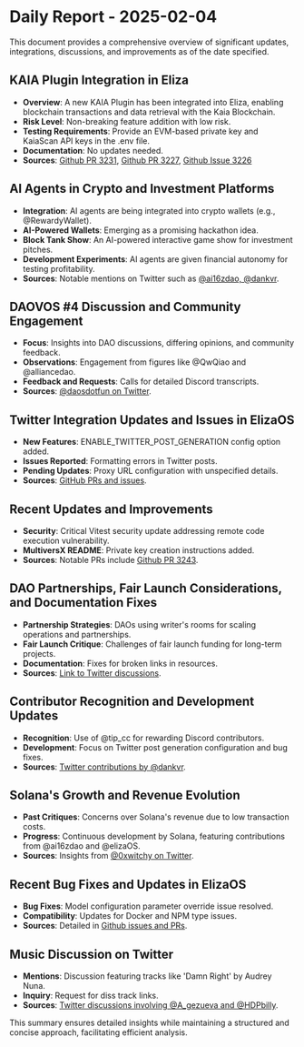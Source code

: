 # Daily Report - 2025-02-04

This document provides a comprehensive overview of significant updates, integrations, discussions, and improvements as of the date specified.

## KAIA Plugin Integration in Eliza

- **Overview**: A new KAIA Plugin has been integrated into Eliza, enabling blockchain transactions and data retrieval with the Kaia Blockchain.
- **Risk Level**: Non-breaking feature addition with low risk.
- **Testing Requirements**: Provide an EVM-based private key and KaiaScan API keys in the .env file.
- **Documentation**: No updates needed.
- **Sources**: [Github PR 3231](https://github.com/elizaOS/eliza/pull/3231), [Github PR 3227](https://github.com/elizaOS/eliza/pull/3227), [Github Issue 3226](https://github.com/elizaOS/eliza/issues/3226)

## AI Agents in Crypto and Investment Platforms

- **Integration**: AI agents are being integrated into crypto wallets (e.g., @RewardyWallet).
- **AI-Powered Wallets**: Emerging as a promising hackathon idea.
- **Block Tank Show**: An AI-powered interactive game show for investment pitches.
- **Development Experiments**: AI agents are given financial autonomy for testing profitability.
- **Sources**: Notable mentions on Twitter such as [@ai16zdao, @dankvr](https://twitter.com/ai16zdao/status/1886831955540324753).

## DAOVOS #4 Discussion and Community Engagement

- **Focus**: Insights into DAO discussions, differing opinions, and community feedback.
- **Observations**: Engagement from figures like @QwQiao and @alliancedao.
- **Feedback and Requests**: Calls for detailed Discord transcripts.
- **Sources**: [@daosdotfun on Twitter](https://twitter.com/daosdotfun/status/1886859005055607165).

## Twitter Integration Updates and Issues in ElizaOS

- **New Features**: ENABLE_TWITTER_POST_GENERATION config option added.
- **Issues Reported**: Formatting errors in Twitter posts.
- **Pending Updates**: Proxy URL configuration with unspecified details.
- **Sources**: [GitHub PRs and issues](https://github.com/elizaOS/eliza/issues/3245).

## Recent Updates and Improvements

- **Security**: Critical Vitest security update addressing remote code execution vulnerability.
- **MultiversX README**: Private key creation instructions added.
- **Sources**: Notable PRs include [Github PR 3243](https://github.com/elizaOS/eliza/pull/3243).

## DAO Partnerships, Fair Launch Considerations, and Documentation Fixes

- **Partnership Strategies**: DAOs using writer's rooms for scaling operations and partnerships.
- **Fair Launch Critique**: Challenges of fair launch funding for long-term projects.
- **Documentation**: Fixes for broken links in resources.
- **Sources**: [Link to Twitter discussions](https://twitter.com/dankvr/status/1886924485305229444).

## Contributor Recognition and Development Updates

- **Recognition**: Use of @tip_cc for rewarding Discord contributors.
- **Development**: Focus on Twitter post generation configuration and bug fixes.
- **Sources**: [Twitter contributions by @dankvr](https://twitter.com/dankvr/status/1886845749104640459).

## Solana's Growth and Revenue Evolution

- **Past Critiques**: Concerns over Solana's revenue due to low transaction costs.
- **Progress**: Continuous development by Solana, featuring contributions from @ai16zdao and @elizaOS.
- **Sources**: Insights from [@0xwitchy on Twitter](https://twitter.com/0xwitchy/status/1886813794032345539).

## Recent Bug Fixes and Updates in ElizaOS

- **Bug Fixes**: Model configuration parameter override issue resolved.
- **Compatibility**: Updates for Docker and NPM type issues.
- **Sources**: Detailed in [Github issues and PRs](https://github.com/elizaOS/eliza/issues/3233).

## Music Discussion on Twitter

- **Mentions**: Discussion featuring tracks like 'Damn Right' by Audrey Nuna.
- **Inquiry**: Request for diss track links.
- **Sources**: [Twitter discussions involving @A_gezueva and @HDPbilly](https://twitter.com/daosdotfun/status/1886857906966159676).

This summary ensures detailed insights while maintaining a structured and concise approach, facilitating efficient analysis.
